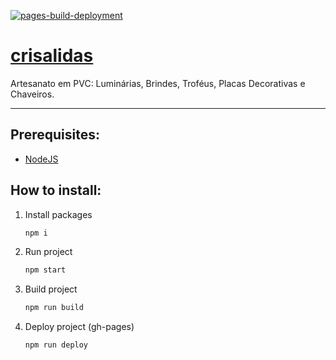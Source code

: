 [![pages-build-deployment](https://github.com/shyland-dev/crisalidas/actions/workflows/pages/pages-build-deployment/badge.svg?branch=gh-pages)](https://github.com/shyland-dev/crisalidas/actions/workflows/pages/pages-build-deployment)

# [crisalidas](https://shyland-dev.github.io/crisalidas/)
Artesanato em PVC: Luminárias, Brindes, Troféus, Placas Decorativas e Chaveiros.

---
## Prerequisites:
- [NodeJS](https://nodejs.org/)

## How to install:
1. Install packages
    ```bash
    npm i
    ```
2. Run project
    ```bash
    npm start
    ```
3. Build project
    ```bash
    npm run build
    ```
4. Deploy project (gh-pages)
    ```bash
    npm run deploy
    ```
